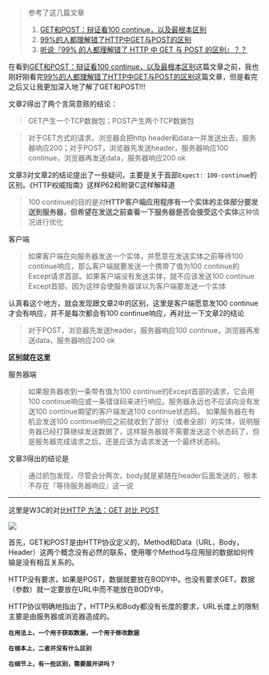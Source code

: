 > 参考了这几篇文章
> 1. [GET和POST：辩证看100 continue，以及最根本区别](<https://github.com/amandakelake/blog/issues/20>)
> 2. [99%的人都理解错了HTTP中GET与POST的区别](<https://zhuanlan.zhihu.com/p/22536382>)
> 3. [听说『99% 的人都理解错了 HTTP 中 GET 与 POST 的区别』？？](<https://zhuanlan.zhihu.com/p/25028045>)

在看到[GET和POST：辩证看100 continue，以及最根本区别](<https://github.com/amandakelake/blog/issues/20>)这篇文章之前，我也刚好刚看完[99%的人都理解错了HTTP中GET与POST的区别](<https://zhuanlan.zhihu.com/p/22536382>)这篇文章，但是看完之后又让我更加深入地了解了GET和POST!!!

文章2得出了两个言简意赅的结论：

> GET产生一个TCP数据包；POST产生两个TCP数据包

> 对于GET方式的请求，浏览器会把http header和data一并发送出去，服务器响应200；对于POST，浏览器先发送header，服务器响应100 continue，浏览器再发送data，服务器响应200 ok

文章3对文章2的结论提出了一些疑问，主要是关于首部`Expect: 100-continue`的区别。《HTTP权威指南》这样P62和附录C这样解释道

> 100 continue的目的是对**HTTP客户端应用程序有一个实体的主体部分要发送到服务器，但希望在发送之前查看一下服务器是否会接受这个实体**这种情况进行优化

客户端

> 如果客户端在向服务器发送一个实体，并愿意在发送实体之前等待100 continue响应，那么客户端就要发送一个携带了值为100 continue的Except请求首部。如果客户端没有发送实体，就不应该发送100 continue Except首部，因为这样会使服务器误以为客户端要发送一个实体

认真看这个地方，就会发现跟文章2中的区别，这里是客户端愿意发100 continue才会有响应，并不是每次都会有100 continue响应，再对比一下文章2的结论

> 对于POST，浏览器先发送header，服务器响应100 continue，浏览器再发送data，服务器响应200 ok

**区别就在这里**

服务器端

> 如果服务器收到一条带有值为100 continue的Except首部的请求，它会用100 continue响应或一条错误码来进行响应。服务器永远也不应该向没有发送100 continue期望的客户端发送100 continue状态码。
> 如果服务器在有机会发送100 continue响应之前就收到了部分（或者全部）的实体，说明服务器已经打算继续发送数据了，这样服务器就不需要发送这个状态码了，但是服务器完成请求之后，还是应该为请求发送一个最终状态码。

文章3得出的结论是

> 通过抓包发现，尽管会分两次，body就是紧随在header后面发送的，根本不存在『等待服务器响应』这一说

***

这里是W3C的对比[HTTP 方法：GET 对比 POST](<http://www.w3school.com.cn/tags/html_ref_httpmethods.asp>)

![](https://user-images.githubusercontent.com/25027560/36575667-2034615c-1887-11e8-877e-69a548ea4b9d.png)

首先，GET和POST是由HTTP协议定义的，Method和Data（URL，Body，Header）这两个概念没有必然的联系，使用哪个Method与应用层的数据如何传输是没有相互关系的。

HTTP没有要求，如果是POST，数据就要放在BODY中。也没有要求GET，数据（参数）就一定要放在URL中而不能放在BODY中。

HTTP协议明确地指出了，HTTP头和Body都没有长度的要求，URL长度上的限制主要是由服务器或浏览器造成的。

**`在用法上，一个用于获取数据，一个用于修改数据`**

**`在根本上，二者并没有什么区别`**

**`在细节上，有一些区别，需要展开讲吗？`**

